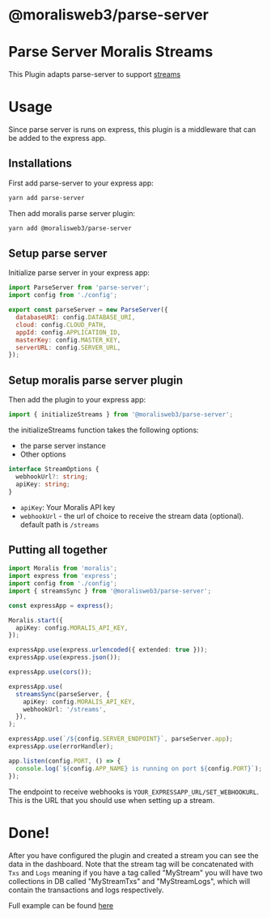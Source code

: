 # @moralisweb3/parse-server

# Parse Server Moralis Streams

This Plugin adapts parse-server to support [streams](https://github.com/MoralisWeb3/streams-beta)

# Usage

Since parse server is runs on express, this plugin is a middleware that can be added to the express app.

## Installations

First add parse-server to your express app:

```bash
yarn add parse-server
```

Then add moralis parse server plugin:

```bash
yarn add @moralisweb3/parse-server
```

## Setup parse server

Initialize parse server in your express app:

```javascript
import ParseServer from 'parse-server';
import config from './config';

export const parseServer = new ParseServer({
  databaseURI: config.DATABASE_URI,
  cloud: config.CLOUD_PATH,
  appId: config.APPLICATION_ID,
  masterKey: config.MASTER_KEY,
  serverURL: config.SERVER_URL,
});
```

## Setup moralis parse server plugin

Then add the plugin to your express app:

```typescript
import { initializeStreams } from '@moralisweb3/parse-server';

```

the initializeStreams function takes the following options:
- the parse server instance
- Other options

```typescript
interface StreamOptions {
  webhookUrl?: string;
  apiKey: string;
}
```

- `apiKey`: Your Moralis API key
- `webhookUrl` - the url of choice to receive the stream data (optional). default path is `/streams`


## Putting all together

```typescript
import Moralis from 'moralis';
import express from 'express';
import config from './config';
import { streamsSync } from '@moralisweb3/parse-server';

const expressApp = express();

Moralis.start({
  apiKey: config.MORALIS_API_KEY,
});

expressApp.use(express.urlencoded({ extended: true }));
expressApp.use(express.json());

expressApp.use(cors());

expressApp.use(
  streamsSync(parseServer, {
    apiKey: config.MORALIS_API_KEY,
    webhookUrl: '/streams',
  }),
);

expressApp.use(`/${config.SERVER_ENDPOINT}`, parseServer.app);
expressApp.use(errorHandler);

app.listen(config.PORT, () => {
  console.log(`${config.APP_NAME} is running on port ${config.PORT}`);
});
```

The endpoint to receive webhooks is `YOUR_EXPRESSAPP_URL/SET_WEBHOOKURL`. This is the URL that you should use when setting up a stream.

# Done!

After you have configured the plugin and created a stream you can see the data in the dashboard. Note that the stream tag will be concatenated with `Txs` and `Logs` meaning if you have a tag called "MyStream" you will have two collections in DB called "MyStreamTxs" and "MyStreamLogs", which will contain the transactions and logs respectively.

Full example can be found [here](https://github.com/MoralisWeb3/Moralis-JS-SDK/tree/main/demos/parse-server-migration)